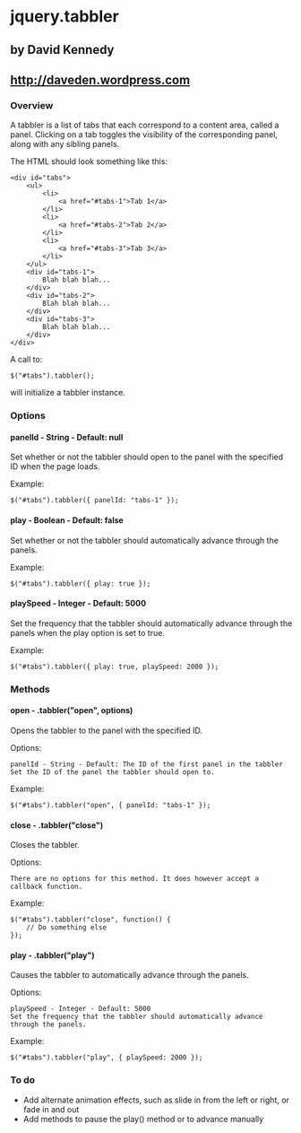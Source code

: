 # jquery.tabbler
## by David Kennedy
## http://daveden.wordpress.com

### Overview

A tabbler is a list of tabs that each correspond to a content area, called a panel. Clicking on a tab toggles the visibility of the corresponding panel, along with any sibling panels.

The HTML should look something like this:

    <div id="tabs">
        <ul>
            <li>
                <a href="#tabs-1">Tab 1</a>
            </li>
            <li>
                <a href="#tabs-2">Tab 2</a>
            </li>
            <li>
                <a href="#tabs-3">Tab 3</a>
            </li>
        </ul>
        <div id="tabs-1">
            Blah blah blah...
        </div>
        <div id="tabs-2">
            Blah blah blah...
        </div>
        <div id="tabs-3">
            Blah blah blah...
        </div>
    </div>

A call to:

    $("#tabs").tabbler();

will initialize a tabbler instance.

### Options

#### panelId - String - Default: null
Set whether or not the tabbler should open to the panel with the specified ID when the page loads.

Example:

    $("#tabs").tabbler({ panelId: "tabs-1" });

#### play - Boolean - Default: false
Set whether or not the tabbler should automatically advance through the panels.

Example:

    $("#tabs").tabbler({ play: true });

#### playSpeed - Integer - Default: 5000
Set the frequency that the tabbler should automatically advance through the panels when the play option is set to true.

Example:

    $("#tabs").tabbler({ play: true, playSpeed: 2000 });

### Methods

#### open - .tabbler("open", options)
Opens the tabbler to the panel with the specified ID.

Options:

    panelId - String - Default: The ID of the first panel in the tabbler
    Set the ID of the panel the tabbler should open to.

Example:

    $("#tabs").tabbler("open", { panelId: "tabs-1" });

#### close - .tabbler("close")
Closes the tabbler.

Options:

    There are no options for this method. It does however accept a callback function.

Example:

    $("#tabs").tabbler("close", function() {
        // Do something else
    });

#### play - .tabbler("play")
Causes the tabbler to automatically advance through the panels.

Options:

    playSpeed - Integer - Default: 5000
    Set the frequency that the tabbler should automatically advance through the panels.

Example:

    $("#tabs").tabbler("play", { playSpeed: 2000 });

### To do

* Add alternate animation effects, such as slide in from the left or right, or fade in and out
* Add methods to pause the play() method or to advance manually